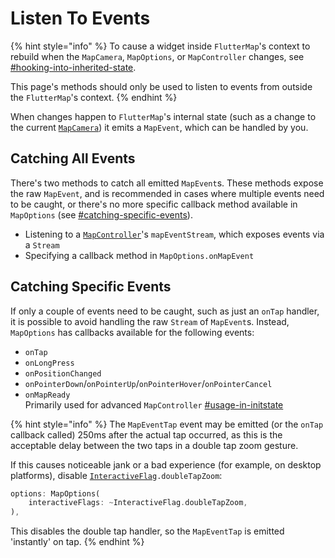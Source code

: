 # Listen To Events

{% hint style="info" %}
To cause a widget inside `FlutterMap`'s context to rebuild when the `MapCamera`, `MapOptions`, or `MapController` changes, see [#hooking-into-inherited-state](../../plugins/making-a-plugin/creating-new-layers.md#hooking-into-inherited-state "mention").

This page's methods should only be used to listen to events from outside the `FlutterMap`'s context.
{% endhint %}

When changes happen to `FlutterMap`'s internal state (such as a change to the current [`MapCamera`](get-current-camera.md)) it emits a `MapEvent`, which can be handled by you.

## Catching All Events

There's two methods to catch all emitted `MapEvent`s. These methods expose the raw `MapEvent`, and is recommended in cases where multiple events need to be caught, or there's no more specific callback method available in `MapOptions` (see [#catching-specific-events](listen-to-events.md#catching-specific-events "mention")).

* Listening to a [`MapController`](controller.md)'s `mapEventStream`, which exposes events via a `Stream`
* Specifying a callback method in `MapOptions.onMapEvent`

## Catching Specific Events

If only a couple of events need to be caught, such as just an `onTap` handler, it is possible to avoid handling the raw `Stream` of `MapEvent`s. Instead, `MapOptions` has callbacks available for the following events:

* `onTap`
* `onLongPress`
* `onPositionChanged`
* `onPointerDown`/`onPointerUp`/`onPointerHover`/`onPointerCancel`
* `onMapReady`\
  Primarily used for advanced `MapController` [#usage-in-initstate](controller.md#usage-in-initstate "mention")

{% hint style="info" %}
The `MapEventTap` event may be emitted (or the `onTap` callback called) 250ms after the actual tap occurred, as this is the acceptable delay between the two taps in a double tap zoom gesture.

If this causes noticeable jank or a bad experience (for example, on desktop platforms), disable [`InteractiveFlag`](../options.md#permanent-rules)`.doubleTapZoom`:

```dart
options: MapOptions(
    interactiveFlags: ~InteractiveFlag.doubleTapZoom,
),
```

This disables the double tap handler, so the `MapEventTap` is emitted 'instantly' on tap.
{% endhint %}
